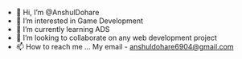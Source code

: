 - 👋 Hi, I’m @AnshulDohare
- 👀 I’m interested in Game Development
- 🌱 I’m currently learning ADS
- 💞️ I’m looking to collaborate on 
     any web development project
- 📫 How to reach me ... My email - anshuldohare6904@gmail.com

<!---
AnshulDohare/AnshulDohare is a ✨ special ✨ repository because its `README.md` (this file) appears on your GitHub profile.
You can click the Preview link to take a look at your changes.
--->
